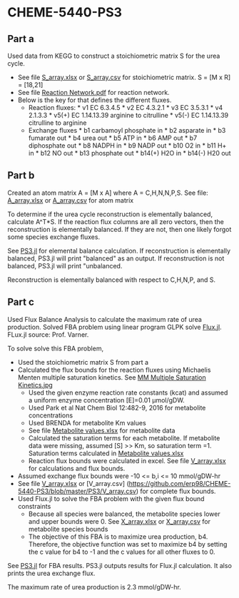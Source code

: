 # CHEME-5440-PS3

## Part a
Used data from KEGG to construct a stoichiometric matrix S for the urea cycle. 
* See file [S_array.xlsx](https://github.com/erp98/CHEME-5440-PS3/blob/master/PS3/S_Array.xlsx) or [S_array.csv](https://github.com/erp98/CHEME-5440-PS3/blob/master/PS3/S_Array.csv) for stoichiometric matrix. S = [M x R] = [18,21]
* See file [Reaction Network.pdf](https://github.com/erp98/CHEME-5440-PS3/blob/master/PS3/Reaction%20Network.pdf) for reaction network. 
* Below is the key for that defines the different fluxes. 
    * Reaction fluxes:
          * v1 EC 6.3.4.5
          * v2 EC 4.3.2.1
          * v3 EC 3.5.3.1
          * v4 2.1.3.3
          * v5(+) EC 1.14.13.39 arginine to citrulline
          * v5(-) EC 1.14.13.39 citrulline to arginine
    * Exchange fluxes
          * b1 carbamoyl phosphate in
          * b2 asparate in
          * b3 fumarate out 
          * b4 urea out
          * b5 ATP in
          * b6 AMP out
          * b7 diphosphate out 
          * b8 NADPH in
          * b9 NADP out
          * b10 O2 in 
          * b11 H+ in
          * b12 NO out
          * b13 phosphate out
          * b14(+) H2O in
          * b14(-) H20 out

## Part b
Created an atom matrix A = [M x A] where A = C,H,N,N,P,S. See file: [A_array.xlsx](https://github.com/erp98/CHEME-5440-PS3/blob/master/PS3/A_Array.xlsx) or [A_array.csv](https://github.com/erp98/CHEME-5440-PS3/blob/master/PS3/A_Array.csv) for atom matrix

To determine if the urea cycle reconstruction is elementally balanced, calculate A^T*S. If the reaction flux columns are all zero vectors, then the reconstruction is elementally balanced. If they are not, then one likely forgot some species exchange fluxes.

See [PS3.jl](https://github.com/erp98/CHEME-5440-PS3/blob/master/PS3/PS3.jl) for elemental balance calculation. If reconstruction is elementally balanced, PS3.jl will print "balanced" as an output. If reconstruction is not balanced, PS3.jl will print "unbalanced.

Reconstruction is elementally balanced with respect to C,H,N,P, and S.
    
## Part c
Used Flux Balance Analysis to calculate the maximum rate of urea production. Solved FBA problem using linear program GLPK solve [Flux.jl](https://github.com/erp98/CHEME-5440-PS3/blob/master/PS3/Flux.jl). FLux.jl source: Prof. Varner.

To solve solve this FBA problem, 
* Used the stoichiometric matrix S from part a
* Calculated the flux bounds for the reaction fluxes using Michaelis Menten multiple saturation kinetics. See [MM Multiple Saturation Kinetics.jpg](https://github.com/erp98/CHEME-5440-PS3/blob/master/PS3/MM%20Multiple%20Saturation%20Kinetics.jpg)
   * Used the given enzyme reaction rate constants (kcat) and assumed a uniform enzyme concentration [E]=0.01 µmol/gDW.
   * Used Park et al Nat Chem Biol 12:482-9, 2016 for metabolite concentrations
   * Used BRENDA for metabolite Km values
   * See file [Metabolite values.xlsx](https://github.com/erp98/CHEME-5440-PS3/blob/master/PS3/Metabolite%20values.xlsx) for metabolite data
   * Calculated the saturation terms for each metabolite. If metabolite data were missing, assumed [S] >> Km, so saturation term =1. Saturation terms calculated in [Metabolite values.xlsx](https://github.com/erp98/CHEME-5440-PS3/blob/master/PS3/Metabolite%20values.xlsx)
   * Reaction flux bounds were calculated in excel. See file [V_array.xlsx](https://github.com/erp98/CHEME-5440-PS3/blob/master/PS3/V_array.xlsx) for calculations and flux bounds.
* Assumed exchange flux bounds were -10 <= b,i <= 10 mmol/gDW-hr
* See file [V_array.xlsx](https://github.com/erp98/CHEME-5440-PS3/blob/master/PS3/V_array.xlsx) or [V_array.csv] (https://github.com/erp98/CHEME-5440-PS3/blob/master/PS3/V_array.csv) for complete flux bounds.
* Used Flux.jl to solve the FBA problem with the given flux bound constraints
   * Because all species were balanced, the metabolite species lower and upper bounds were 0. See [X_array.xlsx](https://github.com/erp98/CHEME-5440-PS3/blob/master/PS3/X_array.xlsx) or [X_array.csv](https://github.com/erp98/CHEME-5440-PS3/blob/master/PS3/X_array.csv) for metabolite species bounds
   * The objective of this FBA is to maximize urea production, b4. Therefore, the objective function was set to maximize b4 by setting the c value for b4 to -1 and the c values for all other fluxes to 0.

See [PS3.jl](https://github.com/erp98/CHEME-5440-PS3/blob/master/PS3/PS3.jl) for FBA results. PS3.jl outputs results for Flux.jl calculation. It also prints the urea exchange flux.

The maximum rate of urea production is 2.3 mmol/gDW-hr.
